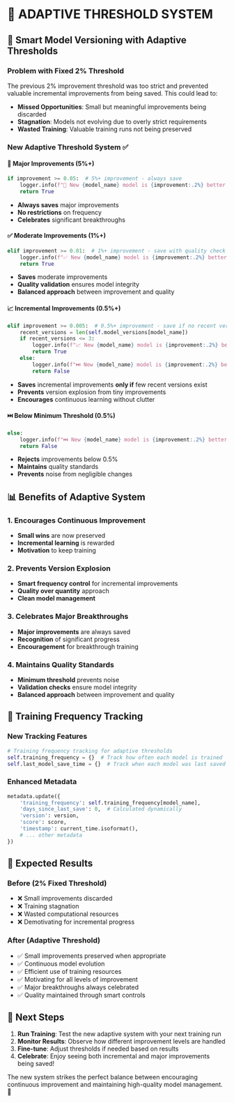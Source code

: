 # 🎯 ADAPTIVE THRESHOLD SYSTEM

## 🧠 **Smart Model Versioning with Adaptive Thresholds**

### **Problem with Fixed 2% Threshold**
The previous 2% improvement threshold was too strict and prevented valuable incremental improvements from being saved. This could lead to:
- **Missed Opportunities**: Small but meaningful improvements being discarded
- **Stagnation**: Models not evolving due to overly strict requirements
- **Wasted Training**: Valuable training runs not being preserved

### **New Adaptive Threshold System** ✅

#### **🚀 Major Improvements (5%+)**
```python
if improvement >= 0.05:  # 5%+ improvement - always save
    logger.info(f"🚀 New {model_name} model is {improvement:.2%} better (major improvement) - SAVING")
    return True
```
- **Always saves** major improvements
- **No restrictions** on frequency
- **Celebrates** significant breakthroughs

#### **✅ Moderate Improvements (1%+)**
```python
elif improvement >= 0.01:  # 1%+ improvement - save with quality check
    logger.info(f"✅ New {model_name} model is {improvement:.2%} better (moderate improvement) - SAVING")
    return True
```
- **Saves** moderate improvements
- **Quality validation** ensures model integrity
- **Balanced approach** between improvement and quality

#### **📈 Incremental Improvements (0.5%+)**
```python
elif improvement >= 0.005:  # 0.5%+ improvement - save if no recent versions
    recent_versions = len(self.model_versions[model_name])
    if recent_versions <= 3:
        logger.info(f"📈 New {model_name} model is {improvement:.2%} better (incremental improvement) - SAVING (few recent versions)")
        return True
    else:
        logger.info(f"⏭️ New {model_name} model is {improvement:.2%} better but too many recent versions - NOT SAVING")
        return False
```
- **Saves** incremental improvements **only if** few recent versions exist
- **Prevents** version explosion from tiny improvements
- **Encourages** continuous learning without clutter

#### **⏭️ Below Minimum Threshold (0.5%)**
```python
else:
    logger.info(f"⏭️ New {model_name} model is {improvement:.2%} better but below minimum threshold 0.5% - NOT SAVING")
    return False
```
- **Rejects** improvements below 0.5%
- **Maintains** quality standards
- **Prevents** noise from negligible changes

## 📊 **Benefits of Adaptive System**

### **1. Encourages Continuous Improvement**
- **Small wins** are now preserved
- **Incremental learning** is rewarded
- **Motivation** to keep training

### **2. Prevents Version Explosion**
- **Smart frequency control** for incremental improvements
- **Quality over quantity** approach
- **Clean model management**

### **3. Celebrates Major Breakthroughs**
- **Major improvements** are always saved
- **Recognition** of significant progress
- **Encouragement** for breakthrough training

### **4. Maintains Quality Standards**
- **Minimum threshold** prevents noise
- **Validation checks** ensure model integrity
- **Balanced approach** between improvement and quality

## 🔄 **Training Frequency Tracking**

### **New Tracking Features**
```python
# Training frequency tracking for adaptive thresholds
self.training_frequency = {}  # Track how often each model is trained
self.last_model_save_time = {}  # Track when each model was last saved
```

### **Enhanced Metadata**
```python
metadata.update({
    'training_frequency': self.training_frequency[model_name],
    'days_since_last_save': 0,  # Calculated dynamically
    'version': version,
    'score': score,
    'timestamp': current_time.isoformat(),
    # ... other metadata
})
```

## 🎯 **Expected Results**

### **Before (2% Fixed Threshold)**
- ❌ Small improvements discarded
- ❌ Training stagnation
- ❌ Wasted computational resources
- ❌ Demotivating for incremental progress

### **After (Adaptive Threshold)**
- ✅ Small improvements preserved when appropriate
- ✅ Continuous model evolution
- ✅ Efficient use of training resources
- ✅ Motivating for all levels of improvement
- ✅ Major breakthroughs always celebrated
- ✅ Quality maintained through smart controls

## 🚀 **Next Steps**

1. **Run Training**: Test the new adaptive system with your next training run
2. **Monitor Results**: Observe how different improvement levels are handled
3. **Fine-tune**: Adjust thresholds if needed based on results
4. **Celebrate**: Enjoy seeing both incremental and major improvements being saved!

The new system strikes the perfect balance between encouraging continuous improvement and maintaining high-quality model management. 🎉 